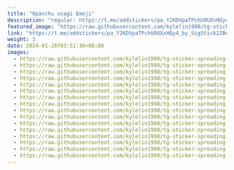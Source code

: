 ```yaml
---
title: "Opanchu usagi Emoji"
description: "regular: https://t.me/addstickers/pa_Y2KDVpaTPchU9UXxHQy4_by_SigStick22Bot"
featured_image: "https://raw.githubusercontent.com/kylelin1998/tg-sticker-spreading-worldwide-images/main/img/90450b4f-f904-42e9-be2b-6df77c58d85f.jpg"
link: "https://t.me/addstickers/pa_Y2KDVpaTPchU9UXxHQy4_by_SigStick22Bot"
weight: 3
date: 2024-01-16T03:51:36+08:00
images:
  - https://raw.githubusercontent.com/kylelin1998/tg-sticker-spreading-worldwide-images/main/img/90450b4f-f904-42e9-be2b-6df77c58d85f.jpg
  - https://raw.githubusercontent.com/kylelin1998/tg-sticker-spreading-worldwide-images/main/img/9571ac32-ae84-48a7-aa18-f9d0448b979c.jpg
  - https://raw.githubusercontent.com/kylelin1998/tg-sticker-spreading-worldwide-images/main/img/417a79d8-5c78-4801-aab3-61919b21ef37.jpg
  - https://raw.githubusercontent.com/kylelin1998/tg-sticker-spreading-worldwide-images/main/img/3f0cbf52-52d9-4de2-91dd-5d95fd613f25.jpg
  - https://raw.githubusercontent.com/kylelin1998/tg-sticker-spreading-worldwide-images/main/img/be62feb9-66f3-4ca1-b0cd-7b3ce0c05bf6.jpg
  - https://raw.githubusercontent.com/kylelin1998/tg-sticker-spreading-worldwide-images/main/img/5f6ad12e-d30c-4bc8-99ca-a9c88c6fdb1c.jpg
  - https://raw.githubusercontent.com/kylelin1998/tg-sticker-spreading-worldwide-images/main/img/e4e1a340-9e31-4cec-88a7-f205eed8d367.jpg
  - https://raw.githubusercontent.com/kylelin1998/tg-sticker-spreading-worldwide-images/main/img/2764fb44-6030-403f-b214-a10d188883ef.jpg
  - https://raw.githubusercontent.com/kylelin1998/tg-sticker-spreading-worldwide-images/main/img/48d8fe52-92b5-4743-93d5-080edbfc41f5.jpg
  - https://raw.githubusercontent.com/kylelin1998/tg-sticker-spreading-worldwide-images/main/img/551ad37d-5a1b-4775-9eed-f2c9d728ff8d.jpg
  - https://raw.githubusercontent.com/kylelin1998/tg-sticker-spreading-worldwide-images/main/img/2507f0e2-6071-42f7-b5d8-0cd016af05a0.jpg
  - https://raw.githubusercontent.com/kylelin1998/tg-sticker-spreading-worldwide-images/main/img/464a74ab-4547-4439-8656-2f4a04b09eb3.jpg
  - https://raw.githubusercontent.com/kylelin1998/tg-sticker-spreading-worldwide-images/main/img/fe33f1ad-5789-4f74-9cb2-3acde4752a65.jpg
  - https://raw.githubusercontent.com/kylelin1998/tg-sticker-spreading-worldwide-images/main/img/8c0adf33-2b0f-42fd-8d44-5f32cfb8391b.jpg
  - https://raw.githubusercontent.com/kylelin1998/tg-sticker-spreading-worldwide-images/main/img/9b37eff2-fe56-4aeb-ae9f-d557bf787dd8.jpg
  - https://raw.githubusercontent.com/kylelin1998/tg-sticker-spreading-worldwide-images/main/img/5cdc68c1-64ff-455b-8ea2-d6762c36dadf.jpg
---
```

